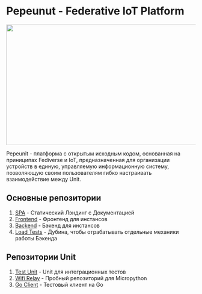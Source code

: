 # Pepeunut - Federative IoT Platform

<p align="center">
    <img src="https://pepeunit.com/pepeunit-og.jpg"  width="640" height="320">
</p>

Pepeunit - платформа с открытым исходным кодом, основанная на приниципах Fediverse и IoT, предназначенная для организации устройств в единую, управляемую информационную систему, позволяющую своим пользователям гибко настраивать взаимодействие между Unit.

## Основные репозитории

1. [SPA](https://git.pepemoss.com/pepe/pepeunit/pepeunit.git) - Статический Лэндинг с Документацией
1. [Frontend](https://git.pepemoss.com/pepe/pepeunit/pepeunit_frontend.git) - Фронтенд для инстансов
1. [Backend](https://git.pepemoss.com/pepe/pepeunit/pepeunit_backend.git) - Бэкенд для инстансов
1. [Load Tests](https://git.pepemoss.com/pepe/pepeunit/pepeunit_load_check.git) - Дубина, чтобы отрабатывать отдельные механики работы Бэкенда

## Репозитории Unit

1. [Test Unit](https://git.pepemoss.com/pepe/pepeunit/units/universal_test_unit.git) - Unit для интеграционных тестов
1. [Wifi Relay](https://git.pepemoss.com/pepe/pepeunit/units/wifi_relay.git) - Пробный репозиторий для Micropython
1. [Go Client](https://git.pepemoss.com/pepe/pepeunit/units/go_mqtt_client.git) - Тестовый клиент на Go

